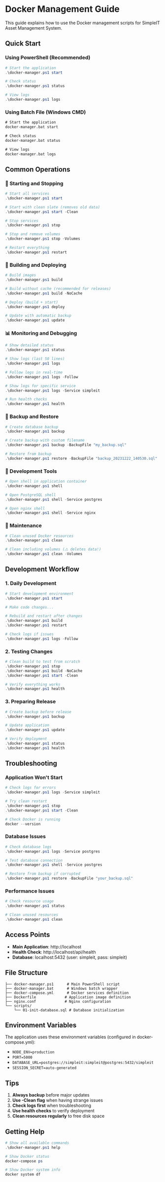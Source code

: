 # Docker Management Guide

This guide explains how to use the Docker management scripts for SimpleIT Asset Management System.

## Quick Start

### Using PowerShell (Recommended)
```powershell
# Start the application
.\docker-manager.ps1 start

# Check status
.\docker-manager.ps1 status

# View logs
.\docker-manager.ps1 logs
```

### Using Batch File (Windows CMD)
```cmd
# Start the application  
docker-manager.bat start

# Check status
docker-manager.bat status

# View logs
docker-manager.bat logs
```

## Common Operations

### 🚀 Starting and Stopping

```powershell
# Start all services
.\docker-manager.ps1 start

# Start with clean slate (removes old data)
.\docker-manager.ps1 start -Clean

# Stop services
.\docker-manager.ps1 stop

# Stop and remove volumes
.\docker-manager.ps1 stop -Volumes

# Restart everything
.\docker-manager.ps1 restart
```

### 🔨 Building and Deploying

```powershell
# Build images
.\docker-manager.ps1 build

# Build without cache (recommended for releases)
.\docker-manager.ps1 build -NoCache

# Deploy (build + start)
.\docker-manager.ps1 deploy

# Update with automatic backup
.\docker-manager.ps1 update
```

### 📊 Monitoring and Debugging

```powershell
# Show detailed status
.\docker-manager.ps1 status

# Show logs (last 50 lines)
.\docker-manager.ps1 logs

# Follow logs in real-time
.\docker-manager.ps1 logs -Follow

# Show logs for specific service
.\docker-manager.ps1 logs -Service simpleit

# Run health checks
.\docker-manager.ps1 health
```

### 💾 Backup and Restore

```powershell
# Create database backup
.\docker-manager.ps1 backup

# Create backup with custom filename
.\docker-manager.ps1 backup -BackupFile "my_backup.sql"

# Restore from backup
.\docker-manager.ps1 restore -BackupFile "backup_20231222_140530.sql"
```

### 🔧 Development Tools

```powershell
# Open shell in application container
.\docker-manager.ps1 shell

# Open PostgreSQL shell
.\docker-manager.ps1 shell -Service postgres

# Open nginx shell
.\docker-manager.ps1 shell -Service nginx
```

### 🧹 Maintenance

```powershell
# Clean unused Docker resources
.\docker-manager.ps1 clean

# Clean including volumes (⚠️ deletes data!)
.\docker-manager.ps1 clean -Volumes
```

## Development Workflow

### 1. Daily Development
```powershell
# Start development environment
.\docker-manager.ps1 start

# Make code changes...

# Rebuild and restart after changes
.\docker-manager.ps1 build
.\docker-manager.ps1 restart

# Check logs if issues
.\docker-manager.ps1 logs -Follow
```

### 2. Testing Changes
```powershell
# Clean build to test from scratch
.\docker-manager.ps1 stop
.\docker-manager.ps1 build -NoCache
.\docker-manager.ps1 start -Clean

# Verify everything works
.\docker-manager.ps1 health
```

### 3. Preparing Release
```powershell
# Create backup before release
.\docker-manager.ps1 backup

# Update application
.\docker-manager.ps1 update

# Verify deployment
.\docker-manager.ps1 status
.\docker-manager.ps1 health
```

## Troubleshooting

### Application Won't Start
```powershell
# Check logs for errors
.\docker-manager.ps1 logs -Service simpleit

# Try clean restart
.\docker-manager.ps1 stop
.\docker-manager.ps1 start -Clean

# Check Docker is running
docker --version
```

### Database Issues
```powershell
# Check database logs
.\docker-manager.ps1 logs -Service postgres

# Test database connection
.\docker-manager.ps1 shell -Service postgres

# Restore from backup if corrupted
.\docker-manager.ps1 restore -BackupFile "your_backup.sql"
```

### Performance Issues
```powershell
# Check resource usage
.\docker-manager.ps1 status

# Clean unused resources
.\docker-manager.ps1 clean
```

## Access Points

- **Main Application**: http://localhost
- **Health Check**: http://localhost/api/health
- **Database**: localhost:5432 (user: simpleit, pass: simpleit)

## File Structure

```
├── docker-manager.ps1      # Main PowerShell script
├── docker-manager.bat      # Windows batch wrapper
├── docker-compose.yml      # Docker services definition
├── Dockerfile             # Application image definition
├── nginx.conf             # Nginx configuration
└── scripts/
    └── 01-init-database.sql # Database initialization
```

## Environment Variables

The application uses these environment variables (configured in docker-compose.yml):

- `NODE_ENV=production`
- `PORT=5000`
- `DATABASE_URL=postgres://simpleit:simpleit@postgres:5432/simpleit`
- `SESSION_SECRET=auto-generated`

## Tips

1. **Always backup** before major updates
2. **Use -Clean flag** when having strange issues
3. **Check logs first** when troubleshooting
4. **Use health checks** to verify deployment
5. **Clean resources regularly** to free disk space

## Getting Help

```powershell
# Show all available commands
.\docker-manager.ps1 help

# Show Docker status
docker-compose ps

# Show Docker system info
docker system df
```